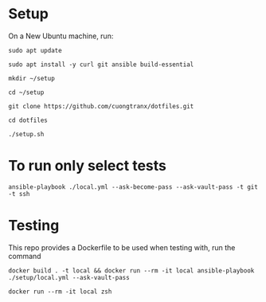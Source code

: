 # Setup

On a New Ubuntu machine, run:

```
sudo apt update

sudo apt install -y curl git ansible build-essential

mkdir ~/setup

cd ~/setup

git clone https://github.com/cuongtranx/dotfiles.git

cd dotfiles

./setup.sh
```

# To run only select tests

```
ansible-playbook ./local.yml --ask-become-pass --ask-vault-pass -t git -t ssh
```

# Testing

This repo provides a Dockerfile to be used when testing with, run the command

```
docker build . -t local && docker run --rm -it local ansible-playbook ./setup/local.yml --ask-vault-pass

docker run --rm -it local zsh
```
